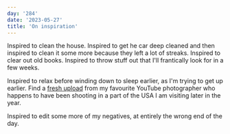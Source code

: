 ```yaml
---
day: '284'
date: '2023-05-27'
title: 'On inspiration'
---
```


Inspired to clean the house. Inspired to get he car deep cleaned and then inspired to clean it some more because they left a lot of streaks. Inspired to clear out old books. Inspired to throw stuff out that I'll frantically look for in a few weeks.

Inspired to relax before winding down to sleep earlier, as I'm trying to get up earlier. Find a [fresh upload](https://youtu.be/pfQNRtBp1vs) from my favourite YouTube photographer who happens to have been shooting in a part of the USA I am visiting later in the year.

Inspired to edit some more of my negatives, at entirely the wrong end of the day.
